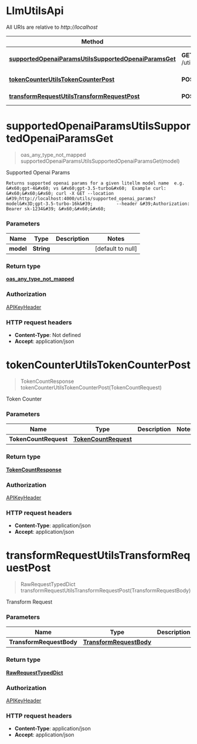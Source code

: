 # LlmUtilsApi

All URIs are relative to *http://localhost*

| Method | HTTP request | Description |
|------------- | ------------- | -------------|
| [**supportedOpenaiParamsUtilsSupportedOpenaiParamsGet**](LlmUtilsApi.md#supportedOpenaiParamsUtilsSupportedOpenaiParamsGet) | **GET** /utils/supported_openai_params | Supported Openai Params |
| [**tokenCounterUtilsTokenCounterPost**](LlmUtilsApi.md#tokenCounterUtilsTokenCounterPost) | **POST** /utils/token_counter | Token Counter |
| [**transformRequestUtilsTransformRequestPost**](LlmUtilsApi.md#transformRequestUtilsTransformRequestPost) | **POST** /utils/transform_request | Transform Request |


<a name="supportedOpenaiParamsUtilsSupportedOpenaiParamsGet"></a>
# **supportedOpenaiParamsUtilsSupportedOpenaiParamsGet**
> oas_any_type_not_mapped supportedOpenaiParamsUtilsSupportedOpenaiParamsGet(model)

Supported Openai Params

    Returns supported openai params for a given litellm model name  e.g. &#x60;gpt-4&#x60; vs &#x60;gpt-3.5-turbo&#x60;  Example curl: &#x60;&#x60;&#x60; curl -X GET --location &#39;http://localhost:4000/utils/supported_openai_params?model&#x3D;gpt-3.5-turbo-16k&#39;         --header &#39;Authorization: Bearer sk-1234&#39; &#x60;&#x60;&#x60;

### Parameters

|Name | Type | Description  | Notes |
|------------- | ------------- | ------------- | -------------|
| **model** | **String**|  | [default to null] |

### Return type

[**oas_any_type_not_mapped**](../Models/AnyType.md)

### Authorization

[APIKeyHeader](../README.md#APIKeyHeader)

### HTTP request headers

- **Content-Type**: Not defined
- **Accept**: application/json

<a name="tokenCounterUtilsTokenCounterPost"></a>
# **tokenCounterUtilsTokenCounterPost**
> TokenCountResponse tokenCounterUtilsTokenCounterPost(TokenCountRequest)

Token Counter

### Parameters

|Name | Type | Description  | Notes |
|------------- | ------------- | ------------- | -------------|
| **TokenCountRequest** | [**TokenCountRequest**](../Models/TokenCountRequest.md)|  | |

### Return type

[**TokenCountResponse**](../Models/TokenCountResponse.md)

### Authorization

[APIKeyHeader](../README.md#APIKeyHeader)

### HTTP request headers

- **Content-Type**: application/json
- **Accept**: application/json

<a name="transformRequestUtilsTransformRequestPost"></a>
# **transformRequestUtilsTransformRequestPost**
> RawRequestTypedDict transformRequestUtilsTransformRequestPost(TransformRequestBody)

Transform Request

### Parameters

|Name | Type | Description  | Notes |
|------------- | ------------- | ------------- | -------------|
| **TransformRequestBody** | [**TransformRequestBody**](../Models/TransformRequestBody.md)|  | |

### Return type

[**RawRequestTypedDict**](../Models/RawRequestTypedDict.md)

### Authorization

[APIKeyHeader](../README.md#APIKeyHeader)

### HTTP request headers

- **Content-Type**: application/json
- **Accept**: application/json


